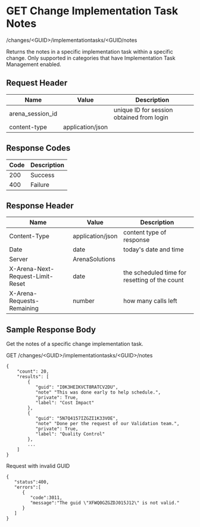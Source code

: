 # GET Change Implementation Task Notes
/changes/&lt;GUID&gt;/implementationtasks/&lt;GUID/notes

Returns the notes in a specific implementation task within a specific change. Only supported in categories that have Implementation Task Management enabled.

## Request Header

| Name<br> | Value<br> | Description<br> |
|  --- |  --- |  --- | 
| arena_session_id<br> |   | unique ID for session obtained from login<br> |
| content-type<br> | application/json<br> |   |

## Response Codes

| Code<br> | Description<br> |
|  --- |  --- | 
| 200<br> | Success<br> |
| 400<br> | Failure<br> |

## Response Header

| Name<br> | Value<br> | Description<br> |
|  --- |  --- |  --- | 
| Content-Type<br> | application/json<br> | content type of response<br> |
| Date<br> | date<br> | today's date and time<br> |
| Server<br> | ArenaSolutions<br> |   |
| X-Arena-Next-Request-Limit-Reset<br> | date<br> | the scheduled time for resetting of the count<br> |
| X-Arena-Requests-Remaining<br> | number<br> | how many calls left<br> |

## Sample Response Body
Get the notes of a specific change implementation task.

GET /changes/&lt;GUID&gt;/implementationtasks/&lt;GUID&gt;/notes

```
{
    "count": 20,
    "results": [
        {
           "guid": "I0K3HEIKVCT8RATCV2DU",
           "note" "This was done early to help schedule.",
           "private": True,
           "label": "Cost Impact"
        },
        {
           "guid": "5N7Q4157IZGZI1K33VOE",
           "note" "Done per the request of our Validation team.",
           "private": True,
           "label": "Quality Control"
        },
        ...
    ]
}        
```
Request with invalid GUID

```
{  
   "status":400,
   "errors":[  
      {  
         "code":3011,
         "message":"The guid \"XFWQ0GZGZDJ015J12\" is not valid."
      }
   ]
}
```

